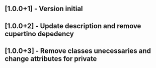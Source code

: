 ## [1.0.0+1] - Version initial

## [1.0.0+2] - Update description and remove cupertino depedency

## [1.0.0+3] - Remove classes unecessaries and change attributes for private